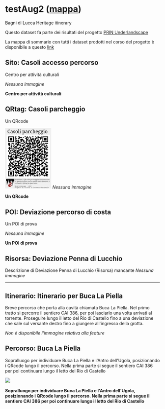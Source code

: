 # testAug2 ([mappa](https://umap.openstreetmap.fr/it/map/mappa-senza-nome_1097572))
Bagni di Lucca Heritage itinerary 

Questo dataset fa parte dei risultati del progetto [PRIN Underlandscape](https://sites.google.com/view/prin-underlandscape/)

La mappa di sommario con tutti i dataset prodotti nel corso del progetto è disponibile a questo [link](https://umap.openstreetmap.fr/it/map/sommario_1044830)

## Sito: Casoli accesso percorso
Centro per attività culturali

*Nessuna immagine* 

**Centro per attività culturali**
## QRtag: Casoli parcheggio
Un QRcode

[<img src='qrtags/121212.png' width='150'/>](qrtags/121212.png) *Nessuna immagine* 

**Un QRcode**
## POI: Deviazione percorso di costa
Un POI di prova

*Nessuna immagine* 

**Un POI di prova**
## Risorsa: Deviazione Penna di Lucchio
Descrizione di Deviazione Penna di Lucchio (Risorsa) mancante
*Nessuna immagine* 

****
## Itinerario: Itinerario per Buca La Piella
Breve percorso che porta alla cavità chiamata Buca La Piella. Nel primo tratto si percorre il sentiero CAI 386, per poi lasciarlo una volta arrivati al torrente. Proseguire lungo il letto del Rio di Castello fino a una deviazione che sale sul versante destro fino a giungere all'ingresso della grotta.

*Non è disponibile l'immagine relativa alla feature* 

## Percorso: Buca La Piella
Sopralluogo per individuare Buca La Piella e l'Antro dell'Ugola, posizionando i QRcode lungo il percorso. Nella prima parte si segue il sentiero CAI 386 per poi continuare lungo il letto del Rio di Castello

[<img src=vignettes/XNdwQ7LB.jpg width='250'/>](XNdwQ7LB.jpg) 

**Sopralluogo per individuare Buca La Piella e l'Antro dell'Ugola, posizionando i QRcode lungo il percorso. Nella prima parte si segue il sentiero CAI 386 per poi continuare lungo il letto del Rio di Castello**
